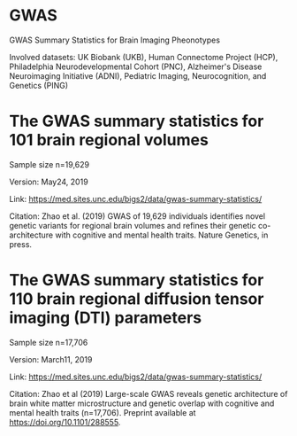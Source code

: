 # GWAS
GWAS Summary Statistics for Brain Imaging Pheonotypes 

Involved datasets: UK Biobank (UKB), Human Connectome Project (HCP), Philadelphia Neurodevelopmental Cohort (PNC), Alzheimer's Disease  Neuroimaging Initiative (ADNI), Pediatric Imaging, Neurocognition, and Genetics (PING)

# The GWAS summary statistics for 101 brain regional volumes 
Sample size n=19,629

Version: May24, 2019

Link: https://med.sites.unc.edu/bigs2/data/gwas-summary-statistics/

Citation: Zhao et al. (2019) GWAS of 19,629 individuals identifies novel genetic variants for regional brain volumes and refines their genetic co-architecture with cognitive and mental health traits. Nature Genetics, in press. 

# The GWAS summary statistics for 110 brain regional diffusion tensor imaging (DTI) parameters
Sample size n=17,706

Version: March11, 2019

Link: https://med.sites.unc.edu/bigs2/data/gwas-summary-statistics/

Citation: Zhao et al (2019) Large-scale GWAS reveals genetic architecture of brain white matter microstructure and genetic overlap with cognitive and mental health traits (n=17,706). Preprint available at https://doi.org/10.1101/288555.


